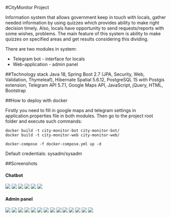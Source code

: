 #CityMonitor Project

Information system that allows government keep in touch with locals, gather needed information by using quizzes which provides ability to make right decision timely. Also, locals have opportunity to send requests/reports with some wishes, problems. The main feature of this system is ability to make quizzes on specified areas and get results considering this dividing.

There are two modules in system:
* Telegram bot - interface for locals
* Web-application - admin panel

##Technology stack
Java 18, Spring Boot 2.7 (JPA, Security, Web, Validation, Thymeleaf), Hibernate Spatial 5.6.12, PostgreSQL 15 with Postgis extension, Telegram API 5.7.1, Google Maps API, JavaScript, jQuery, HTML, Bootstrap

##How to deploy with docker

Firstly you need to fill in google maps and telegram settings in application.properties file in both modules.
Then go to the project root folder and execute such commands:

```
docker build -t city-monitor-bot city-monitor-bot/
docker build -t city-monitor-web city-monitor-web/

docker-compose -f docker-compose.yml up -d
```

Default credentials: sysadm/sysadm

##Screenshots

#### Chatbot
![](resources/images/tg1.jpg)
![](resources/images/tg2.jpg)
![](resources/images/tg3.jpg)
![](resources/images/tg4.jpg)
![](resources/images/tg5.jpg)
![](resources/images/tg6.jpg)

#### Admin panel
![](resources/images/Screenshot_2.png)
![](resources/images/Screenshot_7.png)
![](resources/images/Screenshot_1.png)
![](resources/images/Screenshot_3.png)
![](resources/images/Screenshot_4.png)
![](resources/images/Screenshot_6.png)
![](resources/images/Screenshot_8.png)
![](resources/images/Screenshot_9.png)
![](resources/images/Screenshot_10.png)
![](resources/images/Screenshot_11.png)
![](resources/images/Screenshot_12.png)
![](resources/images/Screenshot_13.png)
![](resources/images/Screenshot_14.png)
![](resources/images/Screenshot_15.png)